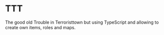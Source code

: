 # TTT
The good old Trouble in Terroristtown but using TypeScript and allowing to create own items, roles and maps.
